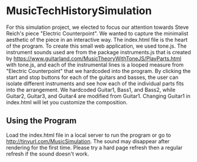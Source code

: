 # MusicTechHistorySimulation

For this simulation project, we elected to focus our attention towards Steve Reich's piece "Electric Counterpoint". We wanted to capture the minimalist aesthetic of the piece in an interactive way. The index.html file is the heart of the program. To create this small web application, we used tone.js. The instrument sounds used are from the package instruments.js that is created by https://www.guitarland.com/MusicTheoryWithToneJS/PlayParts.html with tone.js, and each of the instrumental lines is a looped measure from "Electric Counterpoint" that we hardcoded into the program. By clicking the start and stop buttons for each of the guitars and basses, the user can isolate different instruments and see how each of the individual parts fits into the arrangement. We hardcoded Guitar1, Bass1, and Bass2, while Guitar2, Guitar3, and Guitar4 are modified from Guitar1. Changing Guitar1 in index.html will let you customize the composition.

## Using the Program
Load the index.html file in a local server to run the program or go to http://tinyurl.com/MusicSimulation. The sound may disappear after rendering for the first time. Please try a hard page refresh then a regular refresh if the sound doesn't work.
